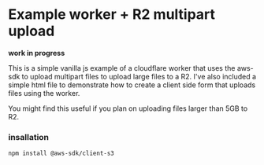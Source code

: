 # Example worker + R2 multipart upload 
**work in progress**

This is a simple vanilla js example of a cloudflare worker 
that uses the aws-sdk to upload multipart files to upload 
large files to a R2. I've also included a simple html 
file to demonstrate how to create a client side form that 
uploads files using the worker.

You might find this useful if you plan on uploading 
files larger than 5GB to R2.


### insallation
```
npm install @aws-sdk/client-s3
```